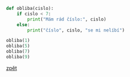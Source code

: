 ```python
def obliba(cislo):
    if cislo < 7:
        print("Mám rád číslo:", cislo)
    else:
        print("číslo", cislo, "se mi nelíbí")

obliba(1)
obliba(5)
obliba(7)
obliba(9)
```

[zpět](../../programovani_uvod.md#úkol-5-7)